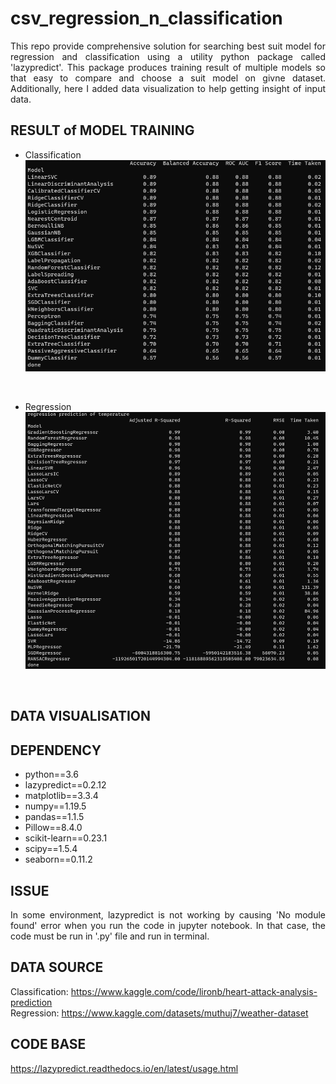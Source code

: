# csv_regression_n_classification
<p align="justify"> This repo provide comprehensive solution for searching best suit model for regression and classification using a utility python package called 'lazypredict'. This package produces training result of multiple models so that easy to compare and choose a suit model on givne dataset. Additionally, here I added data visualization to help getting insight of input data. </p>

## RESULT of MODEL TRAINING
* Classification </br>
![picture](screenshots/model_train_result_cls.png) </br>
</br>

* Regression </br>
![picture](screenshots/model_train_result_reg.png) </br>
</br>

## DATA VISUALISATION


## DEPENDENCY
* python==3.6
* lazypredict==0.2.12
* matplotlib==3.3.4
* numpy==1.19.5
* pandas==1.1.5
* Pillow==8.4.0
* scikit-learn==0.23.1
* scipy==1.5.4
* seaborn==0.11.2

## ISSUE
<p align="justify"> In some environment, lazypredict is not working by causing 'No module found' error when you run the code in jupyter notebook. In that case, the code must be run in '.py' file and run in terminal. </p>

## DATA SOURCE
Classification: https://www.kaggle.com/code/lironb/heart-attack-analysis-prediction  </br>
Regression: https://www.kaggle.com/datasets/muthuj7/weather-dataset

## CODE BASE
https://lazypredict.readthedocs.io/en/latest/usage.html

